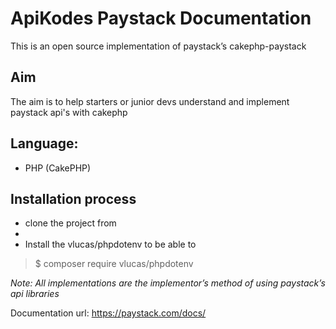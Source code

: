 
# ApiKodes Paystack Documentation 

This is an open source implementation of paystack’s cakephp-paystack

## Aim 

The aim is to help starters or junior devs understand and implement paystack api's with cakephp

## Language: 
  - PHP (CakePHP)

## Installation process
  - clone the project from 
  - 
  - Install the vlucas/phpdotenv to be able to 
  > $ composer require vlucas/phpdotenv

*Note: All implementations are the implementor’s method of using paystack’s api libraries*

Documentation url: https://paystack.com/docs/

